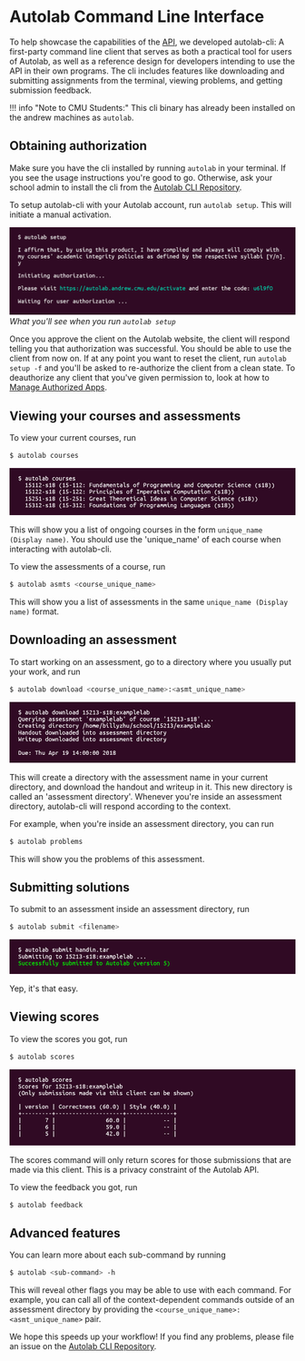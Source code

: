 # Autolab Command Line Interface

To help showcase the capabilities of the [API](/api-overview), we developed autolab-cli: A first-party command line client that serves as both a practical tool for users of Autolab, as well as a reference design for developers intending to use the API in their own programs. The cli includes features like downloading and submitting assignments from the terminal, viewing problems, and getting submission feedback.

!!! info "Note to CMU Students:"
    This cli binary has already been installed on the andrew machines as `autolab`.

## Obtaining authorization

Make sure you have the cli installed by running `autolab` in your terminal. If you see the usage instructions you're good to go. Otherwise, ask your school admin to install the cli from the [Autolab CLI Repository](https://github.com/autolab/autolab-cli).

To setup autolab-cli with your Autolab account, run `autolab setup`. This will initiate a manual activation.

![autolab-cli setup](/images/api/api-cli-setup.png)
_What you'll see when you run `autolab setup`_

Once you approve the client on the Autolab website, the client will respond telling you that authorization was successful. You should be able to use the client from now on. If at any point you want to reset the client, run `autolab setup -f` and you'll be asked to re-authorize the client from a clean state. To deauthorize any client that you've given permission to, look at how to [Manage Authorized Apps](/api-managing-authorized-apps/).

## Viewing your courses and assessments

To view your current courses, run

```bash
$ autolab courses
```

![autolab-cli courses](/images/api/api-cli-courses.png)

This will show you a list of ongoing courses in the form `unique_name (Display name)`. You should use the 'unique_name' of each course when interacting with autolab-cli.

To view the assessments of a course, run

```bash
$ autolab asmts <course_unique_name>
```

This will show you a list of assessments in the same `unique_name (Display name)` format.

## Downloading an assessment

To start working on an assessment, go to a directory where you usually put your work, and run

```bash
$ autolab download <course_unique_name>:<asmt_unique_name>
```

![autolab-cli download](/images/api/api-cli-download.png)

This will create a directory with the assessment name in your current directory, and download the handout and writeup in it. This new directory is called an 'assessment directory'. Whenever you're inside an assessment directory, autolab-cli will respond according to the context.

For example, when you're inside an assessment directory, you can run

```bash
$ autolab problems
```

This will show you the problems of this assessment.

## Submitting solutions

To submit to an assessment inside an assessment directory, run

```bash
$ autolab submit <filename>
```

![autolab-cli submit](/images/api/api-cli-submit.png)

Yep, it's that easy.

## Viewing scores

To view the scores you got, run

```bash
$ autolab scores
```

![autolab-cli scores](/images/api/api-cli-scores.png)

The scores command will only return scores for those submissions that are made via this client. This is a privacy constraint of the Autolab API.

To view the feedback you got, run

```bash
$ autolab feedback
```

## Advanced features

You can learn more about each sub-command by running

```bash
$ autolab <sub-command> -h
```

This will reveal other flags you may be able to use with each command. For example, you can call all of the context-dependent commands outside of an assessment directory by providing the `<course_unique_name>:<asmt_unique_name>` pair.

We hope this speeds up your workflow! If you find any problems, please file an issue on the [Autolab CLI Repository](https://github.com/autolab/autolab-cli).
